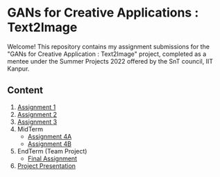 # GANs for Creative Applications : Text2Image

Welcome! This repository contains my assignment submissions for the "GANs for Creative Application : Text2Image" project, completed as a mentee under the Summer Projects 2022 offered by the SnT council, IIT Kanpur.

## Content

1.  [Assignment 1](Assignment-1.ipynb)
2.  [Assignment 2](Assignment-2.ipynb)
3.  [Assignment 3](Assignment-3.ipynb)
4.  MidTerm
     -  [Assignment 4A](Assignment-4A.ipynb)
     -  [Assignment 4B](Assignment-4B.ipynb)
6.  EndTerm (Team Project)
     - [Final Assignment](Finl_Assignment.ipynb)
7.  [Project Presentation](GANs_PPT.pdf)

